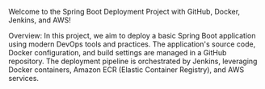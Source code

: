 Welcome to the Spring Boot Deployment Project with GitHub, Docker, Jenkins, and AWS!

Overview:
In this project, we aim to deploy a basic Spring Boot application using modern DevOps tools and practices. The application's source code, Docker configuration, and build settings are managed in a GitHub repository. The deployment pipeline is orchestrated by Jenkins, leveraging Docker containers, Amazon ECR (Elastic Container Registry), and AWS services.


